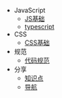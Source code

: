 - JavaScript
  - [JS基础](src/js/scope.md)
  - [typescript](src/ts/ts0_1)
- CSS
  - [CSS基础](src/css/%E6%A8%A1%E5%9D%97%E5%8C%96.md)
- 规范
  - [代码规范](src/lint/lint)
- 分享
  - [知识点](src/share/knowledge)
  - [导航](src/share/guide)
